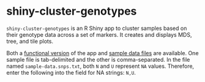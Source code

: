 # shiny-cluster-genotypes

`shiny-cluster-genotypes` is an R Shiny app to cluster samples based on their genotype data across a set of markers. It creates and displays MDS, tree, and tile plots.

Both a [functional version](http://malooflab.phytonetworks.org/apps/cluster-genotype-data/) of the app and [sample data files](http://malooflab.phytonetworks.org/apps/cluster-genotype-data/) are available. One sample file is tab-delimited and the other is comma-separated. In the file named `sample-data.snps.txt`, both `N` and `U` represent `NA` values. Therefore, enter the following into the field for NA strings: `N,U`.
